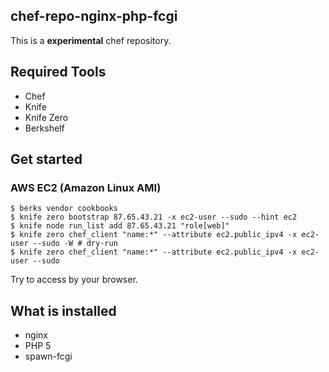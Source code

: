 chef-repo-nginx-php-fcgi
------------------------

This is a **experimental** chef repository.

## Required Tools

- Chef
- Knife
- Knife Zero
- Berkshelf

## Get started
### AWS EC2 (Amazon Linux AMI)

```
$ berks vendor cookbooks
$ knife zero bootstrap 87.65.43.21 -x ec2-user --sudo --hint ec2
$ knife node run_list add 87.65.43.21 "role[web]"
$ knife zero chef_client "name:*" --attribute ec2.public_ipv4 -x ec2-user --sudo -W # dry-run
$ knife zero chef_client "name:*" --attribute ec2.public_ipv4 -x ec2-user --sudo
```

Try to access by your browser.

## What is installed

- nginx
- PHP 5
- spawn-fcgi